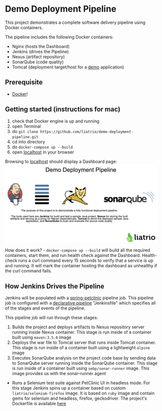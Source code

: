 # Demo Deployment Pipeline

This project demonstrates a complete software delivery pipeline using Docker containers.

The pipeline includes the following Docker containers:
 - Nginx (hosts the Dashboard)
 - Jenkins (drives the Pipeline)
 - Nexus (artifact repository)
 - SonarQube (code quality)
 - Tomcat (deployment target/host for a [demo](https://github.com/liatrio/spring-petclinic) application)

## Prerequisite
 - [Docker](https://www.docker.com/get-docker)!

## Getting started (instructions for mac)
1. check that Docker engine is up and running
1. open Terminal
1. do ```git clone https://github.com/liatrio/demo-deployment-pipeline.git```
1. cd into directory
1. do ```docker-compose up --build```
1. open [localhost](http://localhost) in your browser

Browsing to [localhost](http://localhost) should display a Dashboard page:
![Dashboard](/dashboard/site/dashboard.png)

How does it work? -
```docker-compose up --build``` will build all the required containers, start them, and run health check against the
Dashboard. Health-check runs a curl command every 15 seconds to verify that a service is up and running. It will mark
the container hosting the dashboard as unhealthy if the curl command fails.

## How Jenkins Drives the Pipeline
Jenkins will be populated with a [spring-petclinic](https://github.com/liatrio/spring-petclinic) pipeline job.  This pipeline job is configured with a [declarative pipeline](https://jenkins.io/doc/book/pipeline/syntax/) "Jenkinsfile" which specifies all of the stages and events of the pipeline.

This pipeline job will run through these stages:
 1. Builds the project and deploys artifacts to Nexus repository server running inside Nexus container. This stage is run
 inside of a container built using ```maven:3.5.0``` image
 1. Deploys the war file to Tomcat server that runs inside Tomcat container. This stage is run inside of a container built
 using a lightweight ```alpine``` image
 1. Executes SonarQube analysis on the project code base by sending data to SonarQube server running inside the SonarQube container.
 This stage is run inside of a container built using ```sebp/sonar-runner``` image. This image provides us with the
 sonar-runner agent  
 * Runs a Selenium test suite against PetClinic UI in headless mode. For this stage Jenkins spins up a container based on
  custom ```liatrio/selenium-firefox``` image. It is based on ```ruby``` image and contain
  gems for selenium and headless, firefox, geckodriver. The project's Dockerfile is available [here](https://github.com/liatrio/selenium-firefox/blob/master/Dockerfile)  
